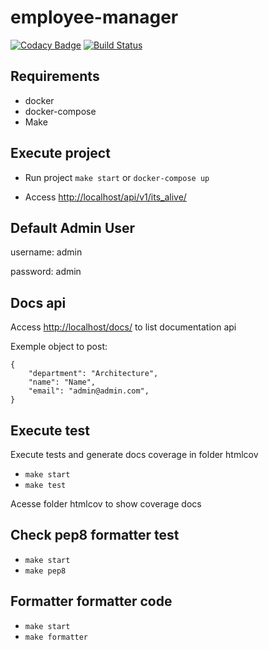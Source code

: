 # employee-manager

[![Codacy Badge](https://api.codacy.com/project/badge/Grade/60c47316ecce4a95b0126c431c7ec3eb)](https://app.codacy.com/app/victorpb/employee-manager?utm_source=github.com&utm_medium=referral&utm_content=victtorvpb/employee-manager&utm_campaign=Badge_Grade_Settings)
[![Build Status](https://travis-ci.org/victtorvpb/employee-manager.svg?branch=master)](https://travis-ci.org/victtorvpb/employee-manager)

## Requirements
* docker
* docker-compose
* Make


## Execute project

* Run project `make start` or `docker-compose up`

* Access [http://localhost/api/v1/its_alive/](http://localhost/api/v1/its_alive/)

## Default Admin User
username: admin

password: admin

## Docs api

Access [http://localhost/docs/](http://localhost/docs/) to list documentation api

Exemple object to post:

```
{
    "department": "Architecture",
    "name": "Name",
    "email": "admin@admin.com",
}
```

## Execute test
Execute tests and generate docs coverage in folder htmlcov
* `make start `
* `make test `

Acesse folder htmlcov to show coverage docs

## Check pep8 formatter test
* `make start `
* `make pep8 `

## Formatter formatter code
* `make start `
* `make formatter `
